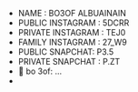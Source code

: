 - NAME : BO3OF ALBUAINAIN
- PUBLIC INSTAGRAM : 5DCRR
- PRIVATE INSTAGRAM : TEJ0
- FAMILY INSTAGRAM : 27_W9
- PUBLIC SNAPCHAT: P3.5
- PRIVATE SNAPCHAT : P.ZT
- 🔎 bo 3of: ...
- 
  
<!---
noone3773/noone3773 is a ✨ special ✨ repository because its `README.md` (this file) appears on your GitHub profile.
You can click the Preview link to take a look at your changes.
--->
